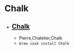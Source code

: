 # Chalk
- [Chalk](https://www.chachatelier.fr/chalk/)
  - 
  - Pierre,Chatelier,Chalk
  - `brew cask install Chalk`
